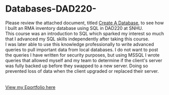 # Databases-DAD220-
Please review the attached document, titled [Create A Database](https://github.com/JessicaDuft/Databases-DAD220-/blob/main/Create_A_Database.docx), to see how I built an RMA inventory database using SQL in DAD220 at SNHU.
<br/>
This course was an introduction to SQL which sparked my interest so much that I advanced my SQL skills independently after taking this course.
<br/>
I was later able to use this knowledge professionally to write advanced queries to pull important data from local databases. I do not want to post the queries I have written for security purposes, but using MSSQL I wrote queries that allowed myself and my team to determine if the client's server was fully backed up before they swapped to a new server. Doing so prevented loss of data when the client upgraded or replaced their server. 
<br/> 
<br/>
<br/>
[View my Eportfolio here](https://github.com/JessicaDuft/EPortfolio)
